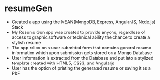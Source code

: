 # resumeGen
- Created a app using the MEAN(MongoDB, Express, AngularJS, Node.js) Stack
- My Resume Gen app was created to provide anyone, regardless of access to graphic software or technical ability the chance to create a stylish resume
- The app relies on a user submitted form that contains general resume information which upon submission gets stored on a Mongo Database
- User information is extracted from the Database and put into a stylized template created with HTML5, CSS3, and Angularjs
- User has the option of printing the generated resume or saving it as a PDF

